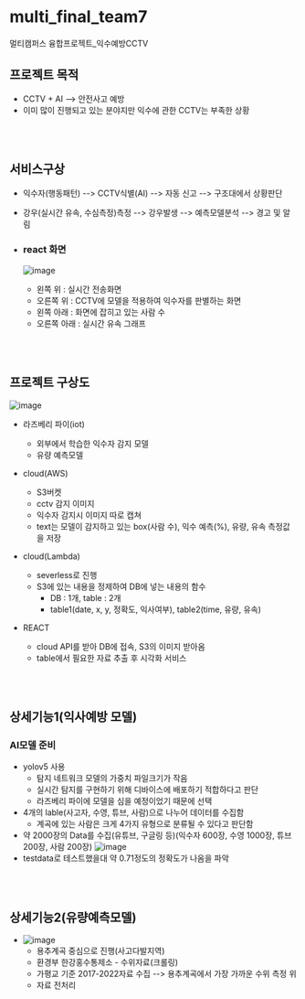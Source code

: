 # multi_final_team7
멀티캠퍼스 융합프로젝트_익수예방CCTV

## 프로젝트 목적
- CCTV + AI --> 안전사고 예방
- 이미 많이 진행되고 있는 분야지만 익수에 관한 CCTV는 부족한 상황

<br/><br/>

## 서비스구상

- 익수자(행동패턴) --> CCTV식별(AI) --> 자동 신고 --> 구조대에서 상황판단
- 강우(실시간 유속, 수심측정)측정 --> 강우발생 --> 예측모델분석 --> 경고 및 알림
- ### react 화면

  ![image](https://github.com/user-attachments/assets/a70a589e-4778-4b26-8f4d-6b9e4018a4fc)
  - 왼쪽 위 : 실시간 전송화면
  - 오른쪽 위 : CCTV에 모델을 적용하여 익수자를 판별하는 화면
  - 왼쪽 아래 : 화면에 잡히고 있는 사람 수
  - 오른쪽 아래 : 실시간 유속 그래프

 <br/><br/> 

 ## 프로젝트 구상도
 ![image](https://github.com/user-attachments/assets/1aa0f65f-a737-4b93-9903-b2e264f75427)

 - 라즈베리 파이(iot)
     - 외부에서 학습한 익수자 감지 모델
     - 유량 예측모델

 - cloud(AWS)
     - S3버켓
     - cctv 감지 이미지
     - 익수자 감지시 이미지 따로 캡쳐
     - text는 모델이 감지하고 있는 box(사람 수), 익수 예측(%), 유량, 유속 측정값을 저장

 - cloud(Lambda)
     - severless로 진행
     - S3에 있는 내용을 정제하여 DB에 넣는 내용의 함수
         -  DB : 1개, table : 2개
         -  table1(date, x, y, 정확도, 익사여부), table2(time, 유량, 유속)
 - REACT
     - cloud API를 받아 DB에 접속, S3의 이미지 받아옴
     - table에서 필요한 자료 추출 후 시각화 서비스
  
<br/><br/> 

 ## 상세기능1(익사예방 모델)
 ### AI모델 준비
  - yolov5 사용
      - 탐지 네트워크 모델의 가중치 파일크기가 작음
      - 실시간 탐지를 구현하기 위해 디바이스에 배포하기 적합하다고 판단
      - 라즈베리 파이에 모델을 심을 예정이었기 때문에 선택
  - 4개의 lable(사고자, 수영, 튜브, 사람)으로 나누어 데이터를 수집함
      - 계곡에 있는 사람은 크게 4가지 유형으로 분류될 수 있다고 판단함
  - 약 2000장의 Data를 수집(유튜브, 구글링 등)(익수자 600장, 수영 1000장, 튜브 200장, 사람 200장)
![image](https://github.com/user-attachments/assets/0e03b219-2673-4b26-926d-6de0839cfdad)
  - testdata로 테스트했을대 약 0.71정도의 정확도가 나옴을 파악


<br/><br/> 

 ## 상세기능2(유량예측모델)

 - ![image](https://github.com/user-attachments/assets/3efe6269-2c9d-4879-af5e-0e14bc29e3c6)
    - 용추계곡 중심으로 진행(사고다발지역)
    - 환경부 한강홍수통제소 - 수위자료(크롤링)
    - 가평교 기준 2017-2022자료 수집 --> 용추계곡에서 가장 가까운 수위 측정 위
    - 자료 전처리



 
       

 

